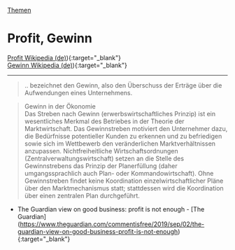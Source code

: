 [Themen](../themen.html)   

# Profit, Gewinn

[Profit Wikipedia (de)](https://de.wikipedia.org/wiki/Profit)){:target="_blank"}  
[Gewinn Wikipedia (de)](https://de.wikipedia.org/wiki/Gewinn)){:target="_blank"}  

---

> .. bezeichnet den Gewinn, also den Überschuss der Erträge über die Aufwendungen eines Unternehmens.   

> Gewinn in der Ökonomie   
Das Streben nach Gewinn (erwerbswirtschaftliches Prinzip) ist ein wesentliches Merkmal des Betriebes in der Theorie der Marktwirtschaft. Das Gewinnstreben motiviert den Unternehmer dazu, die Bedürfnisse potentieller Kunden zu erkennen und zu befriedigen sowie sich im Wettbewerb den veränderlichen Marktverhältnissen anzupassen. Nichtfreiheitliche Wirtschaftsordnungen (Zentralverwaltungswirtschaft) setzen an die Stelle des Gewinnstrebens das Prinzip der Planerfüllung (daher umgangssprachlich auch Plan- oder Kommandowirtschaft). Ohne Gewinnstreben findet keine Koordination einzelwirtschaftlicher Pläne über den Marktmechanismus statt; stattdessen wird die Koordination über einen zentralen Plan durchgeführt.   


* The Guardian view on good business: profit is not enough - [The Guardian] (https://www.theguardian.com/commentisfree/2019/sep/02/the-guardian-view-on-good-business-profit-is-not-enough){:target="_blank"}  
